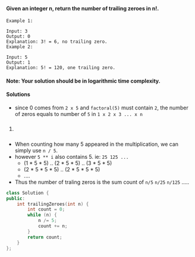 #### Given an integer n, return the number of trailing zeroes in n!.

```
Example 1:

Input: 3
Output: 0
Explanation: 3! = 6, no trailing zero.
Example 2:

Input: 5
Output: 1
Explanation: 5! = 120, one trailing zero.
```

#### Note: Your solution should be in logarithmic time complexity.

#### Solutions

- since 0 comes from  `2 x 5` and `factoral(5)` must contain `2`, the number of zeros equals to number of `5` in `1 x 2 x 3 ... x n`

1. ##### 

- When counting how many 5 appeared in the multiplication, we can simply use `n / 5`.
- however `5 ** i` also contains 5. ie: `25 125 ...`
    - (1 * 5 * 5) .. (2 * 5 * 5) .. (3 * 5 * 5)
    - (2 * 5 * 5 * 5) .. (2 * 5 * 5 * 5)
    - ....
- Thus the number of traling zeros is the sum count of `n/5`   `n/25`  `n/125` .....

```c++
class Solution {
public:
    int trailingZeroes(int n) {
        int count = 0;
        while (n) {
            n /= 5;
            count += n;
        }
        return count;
    }
};

```